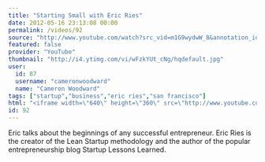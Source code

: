 ```yaml
---
title: "Starting Small with Eric Ries"
date: 2012-05-16 23:13:08 00:00
permalink: /videos/92
source: "http://www.youtube.com/watch?src_vid=m1G9wydwW_8&annotation_id=annotation_594255&feature=iv&v=wFzkYUt_cNg"
featured: false
provider: "YouTube"
thumbnail: "http://i4.ytimg.com/vi/wFzkYUt_cNg/hqdefault.jpg"
user:
  id: 87
  username: "cameronwoodward"
  name: "Cameron Woodward"
tags: ["startup","business","eric ries","san francisco"]
html: "<iframe width=\"640\" height=\"360\" src=\"http://www.youtube.com/embed/wFzkYUt_cNg?wmode=transparent&fs=1&feature=oembed\" frameborder=\"0\" allowfullscreen></iframe>"
id: 92
---
```


Eric talks about the beginnings of any successful entrepreneur. Eric Ries is the creator of the Lean Startup methodology and the author of the popular entrepreneurship blog Startup Lessons Learned.